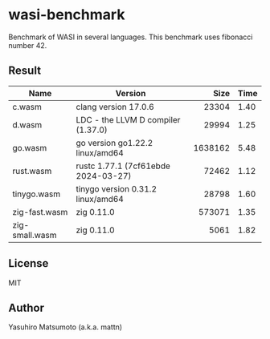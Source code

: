 # wasi-benchmark

Benchmark of WASI in several languages. This benchmark uses fibonacci number 42.

## Result

|Name|Version|Size|Time|
|-|-|-:|-|
|c.wasm|clang version 17.0.6|23304|1.40|
|d.wasm|LDC - the LLVM D compiler (1.37.0)|29994|1.25|
|go.wasm|go version go1.22.2 linux/amd64|1638162|5.48|
|rust.wasm|rustc 1.77.1 (7cf61ebde 2024-03-27)|72462|1.12|
|tinygo.wasm|tinygo version 0.31.2 linux/amd64|28798|1.60|
|zig-fast.wasm|zig 0.11.0|573071|1.35|
|zig-small.wasm|zig 0.11.0|5061|1.82|

## License

MIT

## Author

Yasuhiro Matsumoto (a.k.a. mattn)
